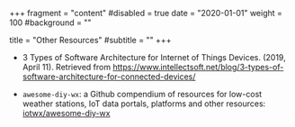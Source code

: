+++
fragment = "content"
#disabled = true
date = "2020-01-01"
weight = 100
#background = ""

title = "Other Resources"
#subtitle = ""
+++

* 3 Types of Software Architecture for Internet of Things Devices. (2019, April 11). Retrieved from https://www.intellectsoft.net/blog/3-types-of-software-architecture-for-connected-devices/

* `awesome-diy-wx`: a Github compendium of resources for low-cost weather stations, IoT data portals, platforms and other resources: [iotwx/awesome-diy-wx](https://github.com/iotwx/awesome-diy-wx)
